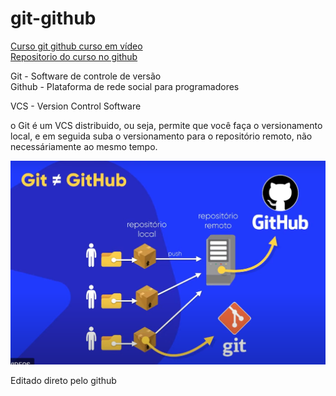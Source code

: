# git-github

[Curso git github curso em vídeo](https://www.cursoemvideo.com/course/curso-de-git-e-github/)  
[Repositorio do curso no github](https://github.com/gustavoguanabara/git-github)

Git - Software de controle de versão  
Github - Plataforma de rede social para programadores  

VCS - Version Control Software  

o Git é um VCS distribuido, ou seja, permite que você faça o versionamento local, e em seguida suba o versionamento para o repositório remoto, não necessáriamente ao mesmo tempo.  

![](/images/exemplo-git-github.png)  

Editado direto pelo github
